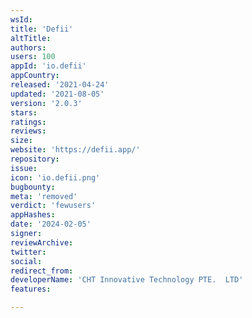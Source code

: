 ```yaml
---
wsId: 
title: 'Defii'
altTitle: 
authors: 
users: 100
appId: 'io.defii'
appCountry: 
released: '2021-04-24'
updated: '2021-08-05'
version: '2.0.3'
stars: 
ratings: 
reviews: 
size: 
website: 'https://defii.app/'
repository: 
issue: 
icon: 'io.defii.png'
bugbounty: 
meta: 'removed'
verdict: 'fewusers'
appHashes: 
date: '2024-02-05'
signer: 
reviewArchive: 
twitter: 
social: 
redirect_from: 
developerName: 'CHT Innovative Technology PTE.  LTD'
features: 

---
```



